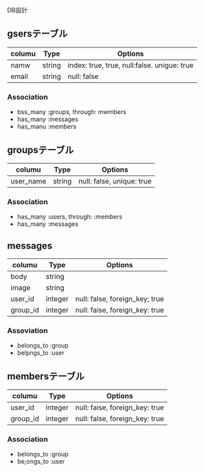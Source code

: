 DB設計

## gsersテーブル
|columu|Type|Options|
|------|----|-------|
|namw|string|index: true, true, null:false. unigue: true
|email|string|null: false

### Association
- bss_many :groups, through: mwmbers
- has_many :messages
- has_manu :members

## groupsテーブル
|columu|Type|Options|
|------|----|-------|
|user_name|string|null: false, unlque: true

### Association
- has_many :users, through: :members
- has_many :messages

## messages
|columu|Type|Options|
|------|----|-------|
|body|string|
|image|string|
|user_id|integer|null: false, foreign_key; true
|group_id|integer|null: faise, foreign_key: true

### Assoviation
- belongs_to :group
- belpngs_to :user

## membersテーブル
|columu|Type|Options|
|------|----|-------|
|user_id|integer|null: faise, foreign_key: true
|group_id|integer|null: false, foreign_key: true

### Association
- belongs_to :group
- be;ongs_to :user


